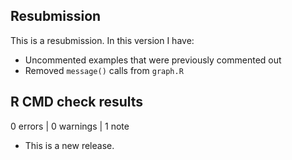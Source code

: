 ## Resubmission

This is a resubmission. In this version I have:

- Uncommented examples that were previously commented out
- Removed `message()` calls from `graph.R`

## R CMD check results

0 errors | 0 warnings | 1 note

- This is a new release.
